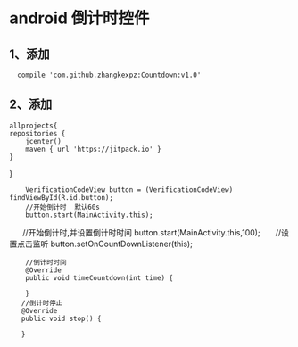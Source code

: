 # android 倒计时控件

 ## 1、添加
      compile 'com.github.zhangkexpz:Countdown:v1.0'

 ## 2、添加 
 
    allprojects{
    repositories {
        jcenter()
        maven { url 'https://jitpack.io' }
    }
}

        VerificationCodeView button = (VerificationCodeView) findViewById(R.id.button);
        //开始倒计时  默认60s
        button.start(MainActivity.this);
        //开始倒计时,并设置倒计时时间
         button.start(MainActivity.this,100);
        //设置点击监听
        button.setOnCountDownListener(this);

        //倒计时时间
        @Override
        public void timeCountdown(int time) {
       
        }
       //倒计时停止
       @Override
       public void stop() {
       
       }
         
        


